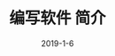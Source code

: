 ---
title: 编写软件 简介
date: "2019-1-6"
layout: post
draft: false
path: "/posts/Composing Software An Introduction/"
category: "Javascript (translation)"
tags:
  - "首页"

description: ""
---